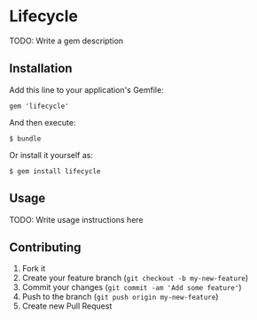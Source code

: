 # Lifecycle

TODO: Write a gem description

## Installation

Add this line to your application's Gemfile:

    gem 'lifecycle'

And then execute:

    $ bundle

Or install it yourself as:

    $ gem install lifecycle

## Usage

TODO: Write usage instructions here

## Contributing

1. Fork it
2. Create your feature branch (`git checkout -b my-new-feature`)
3. Commit your changes (`git commit -am 'Add some feature'`)
4. Push to the branch (`git push origin my-new-feature`)
5. Create new Pull Request
